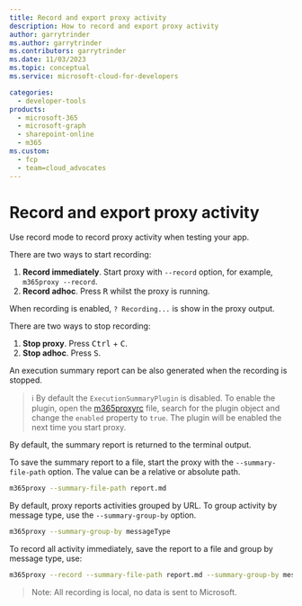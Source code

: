 ```yaml
---
title: Record and export proxy activity
description: How to record and export proxy activity
author: garrytrinder
ms.author: garrytrinder
ms.contributors: garrytrinder
ms.date: 11/03/2023
ms.topic: conceptual
ms.service: microsoft-cloud-for-developers

categories:
  - developer-tools
products:
  - microsoft-365
  - microsoft-graph
  - sharepoint-online
  - m365
ms.custom:
  - fcp
  - team=cloud_advocates
---
```


# Record and export proxy activity

Use record mode to record proxy activity when testing your app.

There are two ways to start recording:

1. **Record immediately**. Start proxy with `--record` option, for example, `m365proxy --record`.
1. **Record adhoc**. Press <kbd>R</kbd> whilst the proxy is running.

When recording is enabled, `? Recording...` is show in the proxy output.

There are two ways to stop recording:

1. **Stop proxy**. Press <kbd>Ctrl</kbd> + <kbd>C</kbd>.
1. **Stop adhoc**. Press <kbd>S</kbd>.

An execution summary report can be also generated when the recording is stopped.

> ℹ️ By default the `ExecutionSummaryPlugin` is disabled. To enable the plugin, open the [m365proxyrc](https://github.com/microsoft/m365-developer-proxy/wiki/m365proxyrc) file, search for the plugin object and change the `enabled` property to `true`. The plugin will be enabled the next time you start proxy.

By default, the summary report is returned to the terminal output.

To save the summary report to a file, start the proxy with the `--summary-file-path` option. The value can be a relative or absolute path.

```sh
m365proxy --summary-file-path report.md
```

By default, proxy reports activities grouped by URL. To group activity by message type, use the `--summary-group-by` option.

```sh
m365proxy --summary-group-by messageType
```

To record all activity immediately, save the report to a file and group by message type, use:

```sh
m365proxy --record --summary-file-path report.md --summary-group-by messageType
```

> Note: All recording is local, no data is sent to Microsoft.
